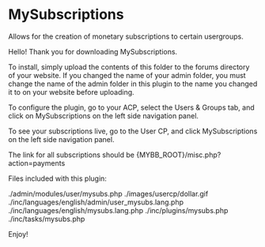 # MySubscriptions

Allows for the creation of monetary subscriptions to certain usergroups.

Hello! Thank you for downloading MySubscriptions.

To install, simply upload the contents of this folder to the forums directory of your website.
If you changed the name of your admin folder, you must change the name of the admin folder
in this plugin to the name you changed it to on your website before uploading.

To configure the plugin, go to your ACP, select the Users & Groups tab, and click on MySubscriptions on the left side navigation panel.

To see your subscriptions live, go to the User CP, and click MySubscriptions on the left side navigation panel.

The link for all subscriptions should be {MYBB_ROOT}/misc.php?action=payments

Files included with this plugin:

./admin/modules/user/mysubs.php
./images/usercp/dollar.gif
./inc/languages/english/admin/user_mysubs.lang.php
./inc/languages/english/mysubs.lang.php
./inc/plugins/mysubs.php
./inc/tasks/mysubs.php

Enjoy!
